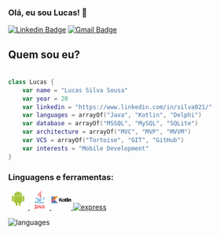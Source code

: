 ### Olá, eu sou Lucas! 👋


<!--
**silva021/silva021** is a ✨ _special_ ✨ repository because its `README.md` (this file) appears on your GitHub profile.


Here are some ideas to get you started:

- 🔭 I’m currently working on ...
- 🌱 I’m currently learning ...
- 👯 I’m looking to collaborate on ...
- 🤔 I’m looking for help with ...
- 💬 Ask me about ...
- 📫 How to reach me: ...
- 😄 Pronouns: ...
- ⚡ Fun fact: ...
-->
[![Linkedin Badge](https://img.shields.io/static/v1?message=silva021&logo=linkedin&labelColor=1182c3&color=1182c3&logoColor=white&label=%20)](https://www.linkedin.com/in/silva021/) 
[![Gmail Badge](https://img.shields.io/static/v1?message=lucasssilva021@gmail.com&logo=gmail&labelColor=C14438&color=C14438&logoColor=white&label=%20)](mailto:lucasssilva021@gmail.com)

## Quem sou eu? 

``` Kotlin

class Lucas {
    var name = "Lucas Silva Sousa"
    var year = 20
    var linkedin = "https://www.linkedin.com/in/silva021/"
    var languages = arrayOf("Java", "Kotlin", "Delphi")
    var database = arrayOf("MSSQL", "MySQL", "SQLite")
    var architecture = arrayOf("MVC", "MVP", "MVVM")
    var VCS = arrayOf("Tortoise", "GIT", "GitHub")
    var interests = "Mobile Development"
}

```

<h3 align="left">Linguagens e ferramentas:</h3>
<p align="left"> 
  <a href="" target="_blank"> <img src="https://raw.githubusercontent.com/devicons/devicon/master/icons/android/android-original-wordmark.svg" alt="express" width="40" height="40"/> </a> 
  <a href="" target="_blank"> <img src="https://raw.githubusercontent.com/devicons/devicon/master/icons/java/java-original-wordmark.svg" alt="express" width="40" height="40"/> </a> 
  <a href="" target="_blank"> <img src="https://raw.githubusercontent.com/devicons/devicon/master/icons/kotlin/kotlin-original-wordmark.svg" alt="express" width="40" height="40"/> </a> 
  <a href="" target="_blank"> <img src="https://www.vectorlogo.zone/logos/sqlite/sqlite-icon.svg" alt="express" width="40" height="40"/> </a> 
</p>



![languages](https://github-readme-stats.vercel.app/api/top-langs/?username=silva021&hide=scss&layout=compact&theme=radical&title_color=2ED3EA)
